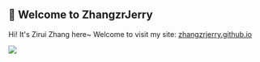 ## 🙋 Welcome to ZhangzrJerry

Hi! It's Zirui Zhang here~ Welcome to visit my site: [zhangzrjerry.github.io](zhangzrjerry.github.io)

<table>
    <thead>
        <tr width=50%>
            <image src="https://github-readme-stats.vercel.app/api/top-langs/?username=ZhangzrJerry&layout=compact">
        </tr>
        <tr width=50%>
            <!-- <image src=""> -->
        </tr>
    </thead>
</table>

